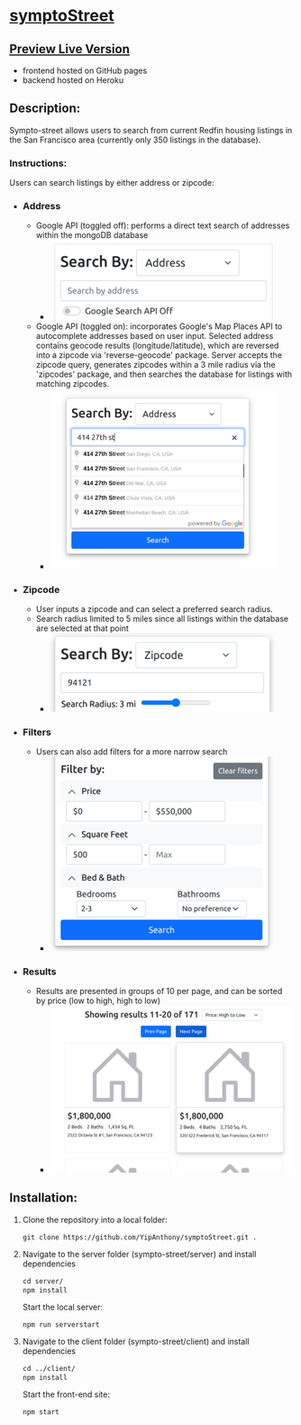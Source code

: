 # [symptoStreet](https://yipanthony.github.io/symptoClient/)

## [Preview Live Version](https://yipanthony.github.io/symptoClient/)
-  frontend hosted on GitHub pages
-  backend hosted on Heroku

## Description: 
Sympto-street allows users to search from current Redfin housing listings in the San Francisco area (currently only 350 listings in the database).

### Instructions:
Users can search listings by either address or zipcode:
- ### Address
    - Google API (toggled off): performs a direct text search of addresses within the mongoDB database
        - <img src='./client/public/searchAddress.png' width='400px'>
    - Google API (toggled on): incorporates Google's Map Places API to autocomplete addresses based on user input. Selected address contains geocode results (longitude/latitude), which are reversed into a zipcode via 'reverse-geocode' package. Server accepts the zipcode query, generates zipcodes within a 3 mile radius via the 'zipcodes' package, and then searches the database for listings with matching zipcodes.
        - <img src='./client/public/searchGoogle.png' width='400px'>
- ### Zipcode
    - User inputs a zipcode and can select a preferred search radius. 
    - Search radius limited to 5 miles since all listings within the database are selected at that point
        - <img src='./client/public/zipcodeSearch.png' width='400px'>
- ### Filters
    - Users can also add filters for a more narrow search
        - <img src='./client/public/filters.png' width='400px'>
 
- ### Results
    - Results are presented in groups of 10 per page, and can be sorted by price (low to high, high to low)
        - <img src='./client/public/results.png' width='500px'>



## Installation: 

1) Clone the repository into a local folder:
    ```
    git clone https://github.com/YipAnthony/symptoStreet.git .
    ```
2) Navigate to the server folder (sympto-street/server) and install dependencies
    ```
    cd server/
    npm install
    ```
    Start the local server:
    ```
    npm run serverstart
    ```

3) Navigate to the client folder (sympto-street/client) and install dependencies
    ```
    cd ../client/
    npm install
    ```
    Start the front-end site:
    ```
    npm start
    ```

